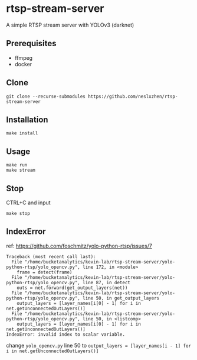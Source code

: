 # rtsp-stream-server
A simple RTSP stream server with YOLOv3 (darknet)

## Prerequisites
 - ffmpeg
 - docker

## Clone
```
git clone --recurse-submodules https://github.com/neslxzhen/rtsp-stream-server
```

## Installation
```
make install
```

## Usage
```
make run
make stream
```

## Stop
CTRL+C and input
```
make stop
```

## IndexError
ref: https://github.com/foschmitz/yolo-python-rtsp/issues/7
```
Traceback (most recent call last):
  File "/home/bucketanalytics/kevin-lab/rtsp-stream-server/yolo-python-rtsp/yolo_opencv.py", line 172, in <module>
    frame = detect(frame)
  File "/home/bucketanalytics/kevin-lab/rtsp-stream-server/yolo-python-rtsp/yolo_opencv.py", line 87, in detect
    outs = net.forward(get_output_layers(net))
  File "/home/bucketanalytics/kevin-lab/rtsp-stream-server/yolo-python-rtsp/yolo_opencv.py", line 50, in get_output_layers
    output_layers = [layer_names[i[0] - 1] for i in net.getUnconnectedOutLayers()]
  File "/home/bucketanalytics/kevin-lab/rtsp-stream-server/yolo-python-rtsp/yolo_opencv.py", line 50, in <listcomp>
    output_layers = [layer_names[i[0] - 1] for i in net.getUnconnectedOutLayers()]
IndexError: invalid index to scalar variable.
```
change `yolo_opencv.py` line 50 to `output_layers = [layer_names[i - 1] for i in net.getUnconnectedOutLayers()]`
